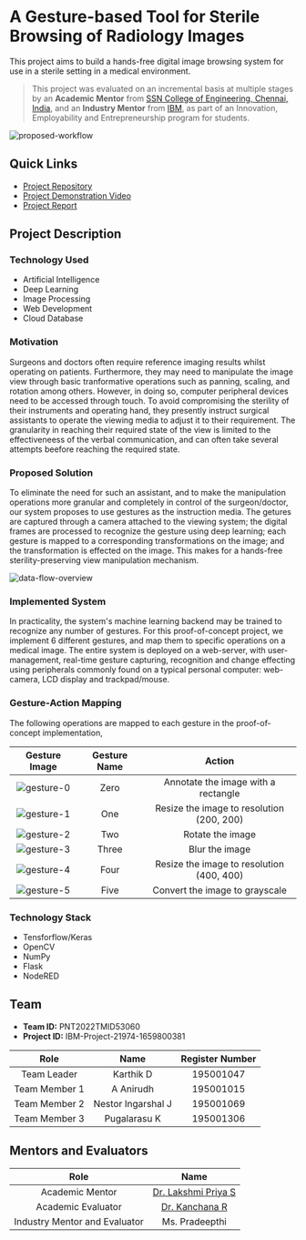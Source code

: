 
# A Gesture-based Tool for Sterile Browsing of Radiology Images

This project aims to build a hands-free digital image browsing system for use in a sterile setting in a medical environment.

> This project was evaluated on an incremental basis at multiple stages by an **Academic Mentor** from [SSN College of Engineering, Chennai, India](https://www.ssn.edu.in/college-of-engineering/computer-science-and-engineering-department-ssn-institutions/), and an **Industry Mentor** from [IBM](https://careereducation.smartinternz.com/), as part of an Innovation, Employability and Entrepreneurship program for students.

![proposed-workflow](./Project-Design-And-Planning/Project-Design-Phase-1/assets/solution-architecture.png)

## Quick Links

- [Project Repository](https://github.com/IBM-EPBL/IBM-Project-21974-1659800381)
- [Project Demonstration Video](https://drive.google.com/file/d/1wd168Ld-yCibywBhVcPSvzHZc-tcosIM/view?usp=sharing)
- [Project Report](./Final-Deliverables/Project-Report_PNT2022TMID53060.pdf)

## Project Description

### Technology Used

- Artificial Intelligence
- Deep Learning
- Image Processing
- Web Development
- Cloud Database

### Motivation

Surgeons and doctors often require reference imaging results whilst operating on patients. Furthermore, they may need to manipulate the image view through basic tranformative operations such as panning, scaling, and rotation among others. However, in doing so, computer peripheral devices need to be accessed through touch. To avoid compromising the sterility of their instruments and operating hand, they presently instruct surgical assistants to operate the viewing media to adjust it to their requirement. The granularity in reaching their required state of the view is limited to the effectiveneess of the verbal communication, and can often take several attempts beefore reaching the required state. 

### Proposed Solution

To eliminate the need for such an assistant, and to make the manipulation operations more granular and completely in control of the surgeon/doctor, our system proposes to use gestures as the instruction media. The getures are captured through a camera attached to the viewing system; the digital frames are processed to recognize the gesture using deep learning; each gesture is mapped to a corresponding transformations on the image; and the transformation is effected on the image. This makes for a hands-free sterility-preserving view manipulation mechanism.

![data-flow-overview](./Project-Design-And-Planning/Project-Design-Phase-2/assets/Data-Flow-Overview.png)

### Implemented System

In practicality, the system's machine learning backend may be trained to recognize any number of gestures. For this proof-of-concept project, we implement 6 different gestures, and map them to specific operations on a medical image. The entire system is deployed on a web-server, with user-management, real-time gesture capturing, recognition and change effecting using peripherals commonly found on a typical personal computer: web-camera, LCD display and trackpad/mouse. 

### Gesture-Action Mapping

The following operations are mapped to each gesture in the proof-of-concept implementation,

| Gesture Image   | Gesture Name | Action |
| :-----------: | :-----------: | :------: |
| ![gesture-0](./Project-Development-Phase/Dataset/test/0/0.jpg) | Zero | Annotate the image with a rectangle | 
| ![gesture-1](./Project-Development-Phase/Dataset/test/1/0.jpg) | One | Resize the image to resolution (200, 200) |
| ![gesture-2](./Project-Development-Phase/Dataset/test/2/0.jpg) | Two | Rotate the image | 
| ![gesture-3](./Project-Development-Phase/Dataset/test/3/0.jpg) | Three  | Blur the image |
| ![gesture-4](./Project-Development-Phase/Dataset/test/4/0.jpg) | Four | Resize the image to resolution (400, 400) |
| ![gesture-5](./Project-Development-Phase/Dataset/test/5/0.jpg) | Five  | Convert the image to grayscale |


### Technology Stack

- Tensforflow/Keras
- OpenCV
- NumPy
- Flask
- NodeRED


## Team

- **Team ID:** PNT2022TMID53060
- **Project ID:** IBM-Project-21974-1659800381


| Role     | Name | Register Number |
| :-----------: | :-----------: | :------: |
| Team Leader | Karthik D | 195001047 | 
| Team Member 1 | A Anirudh | 195001015 |
| Team Member 2 | Nestor Ingarshal J | 195001069 | 
| Team Member 3 | Pugalarasu K  | 195001306 |

## Mentors and Evaluators

| Role | Name |
| :-----------: | :------: |
| Academic Mentor | [Dr. Lakshmi Priya S](https://www.ssn.edu.in/staff-members/s-lakshmi-priya/) |
| Academic Evaluator | [Dr. Kanchana R](https://www.ssn.edu.in/staff-members/dr-r-kanchana/) |
| Industry Mentor and Evaluator | Ms. Pradeepthi |
